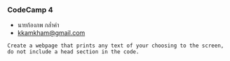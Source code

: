 ### CodeCamp 4

- นายก้องภพ กล่ำคำ
- kkamkham@gmail.com

```
Create a webpage that prints any text of your choosing to the screen, do not include a head section in the code.
```
